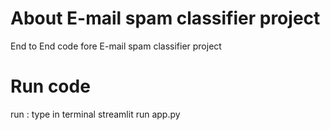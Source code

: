 # About E-mail spam classifier project
End to End code fore E-mail spam classifier project


# Run code
run : type in terminal
streamlit run app.py
